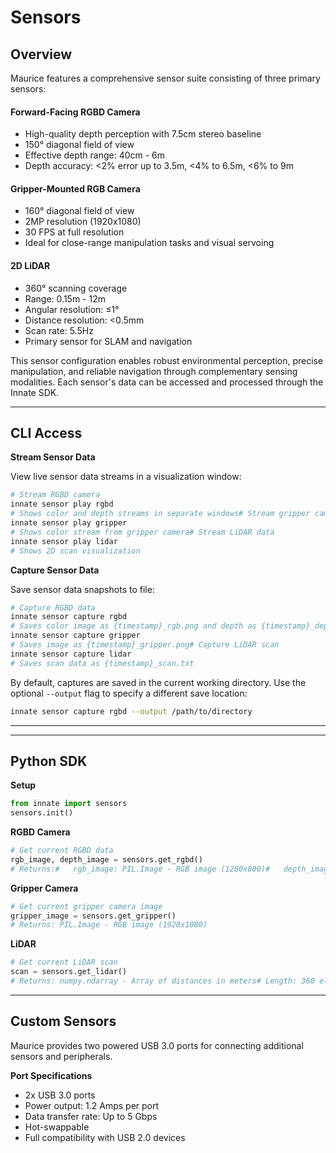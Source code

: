 # Sensors

## Overview

Maurice features a comprehensive sensor suite consisting of three primary sensors:

#### **Forward-Facing RGBD Camera**

* High-quality depth perception with 7.5cm stereo baseline
* 150° diagonal field of view
* Effective depth range: 40cm - 6m
* Depth accuracy: <2% error up to 3.5m, <4% to 6.5m, <6% to 9m

#### **Gripper-Mounted RGB Camera**

* 160° diagonal field of view
* 2MP resolution (1920x1080)
* 30 FPS at full resolution
* Ideal for close-range manipulation tasks and visual servoing

#### **2D LiDAR**

* 360° scanning coverage
* Range: 0.15m - 12m
* Angular resolution: ≤1°
* Distance resolution: <0.5mm
* Scan rate: 5.5Hz
* Primary sensor for SLAM and navigation

This sensor configuration enables robust environmental perception, precise manipulation, and reliable navigation through complementary sensing modalities. Each sensor's data can be accessed and processed through the Innate SDK.

***

## CLI Access

**Stream Sensor Data**

View live sensor data streams in a visualization window:

```bash
# Stream RGBD camera
innate sensor play rgbd
# Shows color and depth streams in separate windows# Stream gripper camera
innate sensor play gripper
# Shows color stream from gripper camera# Stream LiDAR data
innate sensor play lidar
# Shows 2D scan visualization
```

**Capture Sensor Data**

Save sensor data snapshots to file:

```bash
# Capture RGBD data
innate sensor capture rgbd
# Saves color image as {timestamp}_rgb.png and depth as {timestamp}_depth.png# Capture gripper camera image
innate sensor capture gripper
# Saves image as {timestamp}_gripper.png# Capture LiDAR scan
innate sensor capture lidar
# Saves scan data as {timestamp}_scan.txt
```

By default, captures are saved in the current working directory. Use the optional `--output` flag to specify a different save location:

```bash
innate sensor capture rgbd --output /path/to/directory
```

***

***

## Python SDK

**Setup**

```python
from innate import sensors
sensors.init()
```

**RGBD Camera**

```python
# Get current RGBD data
rgb_image, depth_image = sensors.get_rgbd()
# Returns:#   rgb_image: PIL.Image - RGB image (1280x800)#   depth_image: PIL.Image - 16-bit depth image (1280x800)
```

**Gripper Camera**

```python
# Get current gripper camera image
gripper_image = sensors.get_gripper()
# Returns: PIL.Image - RGB image (1920x1080)
```

**LiDAR**

```python
# Get current LiDAR scan
scan = sensors.get_lidar()
# Returns: numpy.ndarray - Array of distances in meters# Length: 360 elements (one per degree)
```

***

## Custom Sensors

Maurice provides two powered USB 3.0 ports for connecting additional sensors and peripherals.

**Port Specifications**

* 2x USB 3.0 ports
* Power output: 1.2 Amps per port
* Data transfer rate: Up to 5 Gbps
* Hot-swappable
* Full compatibility with USB 2.0 devices
